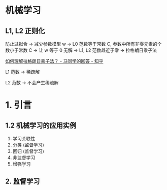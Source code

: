 # 机械学习

## L1, L2 正则化

防止过拟合 -> 减少参数模型 w -> L0 范数等于常数 C, 参数中所有非零元素的个数小于常数 C -> 让 w 等于 0 无解 -> L1, L2 范数趋近于零 -> 拉格朗日乘子法

[如何理解拉格朗日乘子法？ - 马同学的回答 - 知乎](https://www.zhihu.com/question/38586401/answer/457058079)

L1 范数 -> 稀疏解

L2 范数 -> 不会产生稀疏解


# 1. 引言

## 1.2 机械学习的应用实例

1. 学习关联性
2. 分类 (监督学习)
3. 回归 (监督学习)
4. 非监督学习
5. 增强学习

## 2. 监督学习

